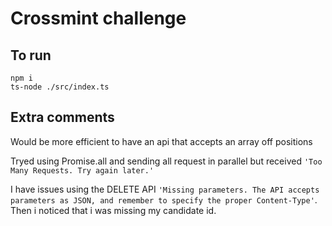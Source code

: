 # Crossmint challenge

## To run

```
npm i
ts-node ./src/index.ts     
```

## Extra comments
Would be more efficient to have an api that accepts an array off positions 

Tryed using Promise.all and sending all request in parallel but received `'Too Many Requests. Try again later.'`

I have issues using the DELETE API `'Missing parameters. The API accepts parameters as JSON, and remember to specify the proper Content-Type'`. Then i noticed that i was missing my candidate id.